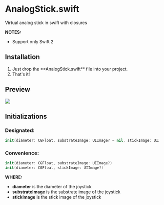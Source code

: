 # AnalogStick.swift

Virtual analog stick in swift with closures

**NOTES:**
- Support only Swift 2

## Installation
<ol>
<li>Just drop the **AnalogStick.swift** file into your project.</li>
<li>That's it!</li>
</ol>

## Preview
<img src="https://dl.dropboxusercontent.com/u/25298147/AnalogStickPreview.gif" />

## Initializations
### Designated:
``` swift
init(diameter: CGFloat, substrateImage: UIImage? = nil, stickImage: UIImage? = nil)
```

### Convenience:
``` swift
init(diameter: CGFloat, substrateImage: UIImage?)
init(diameter: CGFloat, stickImage: UIImage?)
```
**WHERE:**
- **diameter** is the diameter of the joystick
- **substrateImage** is the substrate image of the joystick
- **stickImage** is the stick image of the joystick

